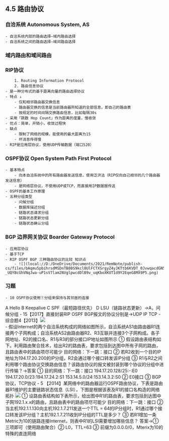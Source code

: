 ## 4.5 路由协议
### 自洽系统 Autonomous System, AS
    - 自洽系统内部的路由选择―域内路由选择
    - 自洽系统之间的路由选择―域间路由选择
### 域内路由和域间路由
### RIP协议
        1. Routing Information Protocol
        2. 路由信息协议
    - 是一种分布式的基于距离向量的路由选择协议
    - 特点 ↓ 
        - 仅和相邻路由器交换信息
        - 路由器交换的信息是当前路由器所知道的全部信息，即自己的路由表
        - 按规定的时间间隔交换路由信息，比如每隔30s
    - 采用「跳数 Hop Count」作为距离的度量，慢收敛
    - 优点：简单，开销小，收敛过程快
    - 缺点
        - 限制了网络的规模，能使用的最大距离为15
        - 坏消息传得慢
    - RIP是应用层协议，使用UDP传输数据（端口520）
### OSPF协议 Open System Path First Protocol
    - 基本特点
        - 向本自洽系统中的所有路由器发送信息，使用泛洪法（RIP仅向自己相邻的几个路由器发送信息）
        - 是网络层协议，不使用UDP或TCP，而直接用IP数据报传送
    - OSPF的基本工作原理
    - 五种分组类型
        - 问候分组
        - 数据库描述分组
        - 链路状态请求分组
        - 链路状态更新分组
        - 链路状态确认分组
### BGP 边界网关协议 Boarder Gateway Protocol
    - 应用层协议
    - 基于TCP
    - RIP OSPF BGP 三种路由协议的比较 知识点
        - ![](local://D:/OneDrive/Documents/2021/RemNote/publish-cs/files/bAqmu5pbihrsdMSDnTB80S9kcl0UlFCTXSrgyZ4yJKTtb6KVDT_0JvwqacdGN5ov-_UQYBcGhVNqJwa-uP1sV7lam2NVglpwcdDlB9v_uqKboXKUT1d9Y2EqeG8MX9P5.png) 
### 习题
    - 10 OSPF协议使用①分组来保持与其邻居的连接
A Hello
B Keepalive
C SPF（最短路径优先）
D LSU（链路状态更新）→A，问候分组
    - 15【2017】直接封装RIP OSPF BGP报文的协议分别是→UDP IP TCP
    - 综合题4【2013】![](local://D:/OneDrive/Documents/2021/RemNote/publish-cs/files/E8ZjSvY4_Yf10TwsMk_d9SQb8DDQ_Z7itV7uO4BjdBIINBDVh64Z0pjE4jI2ZIafNovDNqRkzBJ8xr7lS_ZowaW3bxk01Xv-JOdCGpb8t5gA8Y_bPMZSzCtpnmYza8Zc.png)  
        - 假设Internet的两个自洽系统构成的网络如图所示，自洽系统AS1由路由器R1连接两个子网构成；自洽系统AS2由路由器R2、R3互联并连接3个子网构成。各子网地址、R2的接口名、R1与R3的部分接口IP地址如图所示
① 假设路由表结构如下。利用路由聚合技术，给出R2的路由表，要求包括到达图中所有子网的路由，且路由表中的路由项尽可能少
目的网络：下一跳：接口
② 若R2收到一个目的IP地址为194.17.20.200的IP分组，R2会通过哪个接口转发该IP分组
③ R1与R2之间利用哪个路由协议交换路由信息？该路由协议的报文被封装到哪个协议的分组中进行传输？→答案
① 目的网络：下一跳：接口
194.17.20.128/25:-:E0
194.17.20.0/23:194.17.24.2:S1
153.14.5.0/24:153.14.3.2:S0
② E0接口
③ BGP协议，TCP协议
    - 5 【2014】某网络中的路由器运行OSPF路由协议，下表是路由器R1维护的主要链路状态信息（LSI），下图是根据该表及R1的接口名构造的网络拓扑
![](local://D:/OneDrive/Documents/2021/RemNote/publish-cs/files/-2EF_qqAa_cREG0FCcrTD0g1kVo1_4dbO988XNRch3CW4qeGS6oy5G9sgxKSOQcYYyDQYVoxgMIHIdmno6QN1otCicjKv4Vk8NL_bdLlQo1Cj-nSJMGVztJPKDp4PxEw.png)
① 设路由表结构如下表所示，给出图中R1的路由表，要求包括到达图中子网192.1.x.x的路由，且路由表中的路由项尽可能少
目的网络：下一跳：接口
② 当主机192.1.1.130向主机192.1.7.211发送一个TTL = 64的IP分组时，R1通过哪个接口转发该IP分组？主机192.1.7.211收到IP分组的TTL是多少？
③ 若R1增加一条Metric为10的链路连接Internet，则表中R1的LSI需要增加哪些信息？
答案→① 三项即可（使用路由聚合）② L0，TTL=63 ③ 前缀为0.0.0.0/0，Mterix为10的特殊的直连网络
